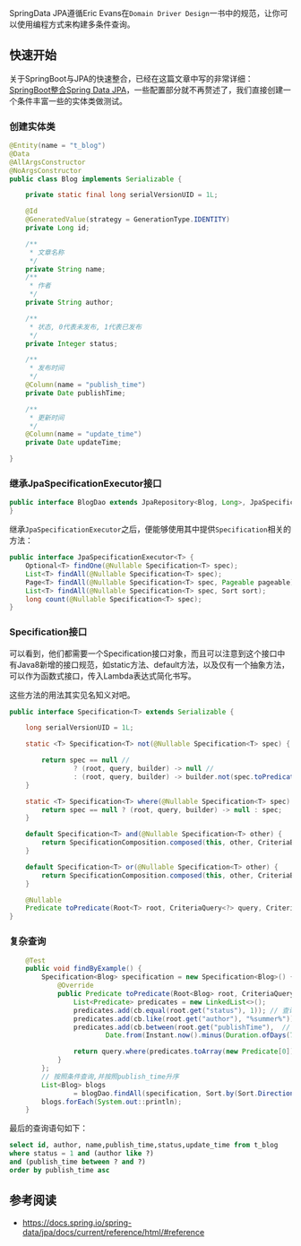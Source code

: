 SpringData JPA遵循Eric Evans在`Domain Driver Design`一书中的规范，让你可以使用编程方式来构建多条件查询。

## 快速开始

关于SpringBoot与JPA的快速整合，已经在这篇文章中写的非常详细：[SpringBoot整合Spring Data JPA](https://www.cnblogs.com/summerday152/p/14054637.html)，一些配置部分就不再赘述了，我们直接创建一个条件丰富一些的实体类做测试。

### 创建实体类

```java
@Entity(name = "t_blog")
@Data
@AllArgsConstructor
@NoArgsConstructor
public class Blog implements Serializable {

    private static final long serialVersionUID = 1L;

    @Id
    @GeneratedValue(strategy = GenerationType.IDENTITY)
    private Long id;

    /**
     * 文章名称
     */
    private String name;
    /**
     * 作者
     */
    private String author;

    /**
     * 状态, 0代表未发布, 1代表已发布
     */
    private Integer status;

    /**
     * 发布时间
     */
    @Column(name = "publish_time")
    private Date publishTime;

    /**
     * 更新时间
     */
    @Column(name = "update_time")
    private Date updateTime;

}
```

### 继承JpaSpecificationExecutor接口

```java
public interface BlogDao extends JpaRepository<Blog, Long>, JpaSpecificationExecutor<Blog> {
}
```

继承`JpaSpecificationExecutor`之后，便能够使用其中提供`Specification`相关的方法：

```java
public interface JpaSpecificationExecutor<T> {
	Optional<T> findOne(@Nullable Specification<T> spec);
	List<T> findAll(@Nullable Specification<T> spec);
	Page<T> findAll(@Nullable Specification<T> spec, Pageable pageable);
	List<T> findAll(@Nullable Specification<T> spec, Sort sort);
	long count(@Nullable Specification<T> spec);
}
```

### Specification接口

可以看到，他们都需要一个Specification接口对象，而且可以注意到这个接口中有Java8新增的接口规范，如static方法、default方法，以及仅有一个抽象方法，可以作为函数式接口，传入Lambda表达式简化书写。

这些方法的用法其实见名知义对吧。

```java
public interface Specification<T> extends Serializable {

	long serialVersionUID = 1L;

	static <T> Specification<T> not(@Nullable Specification<T> spec) {

		return spec == null //
				? (root, query, builder) -> null //
				: (root, query, builder) -> builder.not(spec.toPredicate(root, query, builder));
	}

	static <T> Specification<T> where(@Nullable Specification<T> spec) {
		return spec == null ? (root, query, builder) -> null : spec;
	}

	default Specification<T> and(@Nullable Specification<T> other) {
		return SpecificationComposition.composed(this, other, CriteriaBuilder::and);
	}

	default Specification<T> or(@Nullable Specification<T> other) {
		return SpecificationComposition.composed(this, other, CriteriaBuilder::or);
	}

	@Nullable
	Predicate toPredicate(Root<T> root, CriteriaQuery<?> query, CriteriaBuilder criteriaBuilder);
}
```

### 复杂查询

```java
    @Test
    public void findByExample() {
        Specification<Blog> specification = new Specification<Blog>() {
            @Override
            public Predicate toPredicate(Root<Blog> root, CriteriaQuery<?> query, CriteriaBuilder cb) {
                List<Predicate> predicates = new LinkedList<>();
                predicates.add(cb.equal(root.get("status"), 1)); // 查询status状态为1
                predicates.add(cb.like(root.get("author"), "%summer%")); // author名称中存在summer
                predicates.add(cb.between(root.get("publishTime"),  // 发布时间7天前至今
                        Date.from(Instant.now().minus(Duration.ofDays(7))), new Date()));

                return query.where(predicates.toArray(new Predicate[0])).getRestriction();
            }
        };
        // 按照条件查询,并按照publish_time升序
        List<Blog> blogs
                = blogDao.findAll(specification, Sort.by(Sort.Direction.ASC, "publishTime"));
        blogs.forEach(System.out::println);
    }
```

最后的查询语句如下：

```sql
select id, author, name,publish_time,status,update_time from t_blog
where status = 1 and (author like ?)
and (publish_time between ? and ?)
order by publish_time asc
```

## 参考阅读

- https://docs.spring.io/spring-data/jpa/docs/current/reference/html/#reference